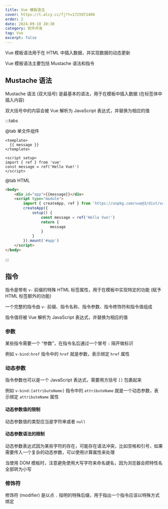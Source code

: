 ```yaml
---
title: Vue 模板语法
cover: https://t.alcy.cc/fj?t=1725971400
order: 2
date: 2024-09-10 20:30
category: 软件开发
tag: Vue
excerpt: false
---
```

Vue 模板语法用于在 HTML 中插入数据，并实现数据的动态更新

Vue 模板语法主要包括 Mustache 语法和指令

## Mustache 语法

Mustache 语法 (双大括号) 是最基本的语法，用于在模板中插入数据 (在标签体中插入内容)

双大括号中的内容会被 Vue 解析为 JavaScript 表达式，并替换为相应的值

:::tabs

@tab 单文件组件

```vue
<template>
  {{ message }}
</template>

<script setup>
import { ref } from 'vue'
const message = ref('Hello Vue!')
</script>
```

@tab HTML

```html
<body>
    <div id="app">{{message}}</div>
    <script type="module">
        import { createApp, ref } from 'https://unpkg.com/vue@3/dist/vue.esm-browser.js'
        createApp({
            setup() {
                const message = ref('Hello Vue!')
                return {
                    message
                }
            }
        }).mount('#app')
    </script>
</body>
```

:::

## 指令

指令是带有 `v-` 前缀的特殊 HTML 标签属性，用于在模板中实现特定的功能 (赋予 HTML 标签额外的功能)

一个完整的指令由 `v-` 前缀、指令名称、指令参数、指令修饰符和指令值组成

指令值将被 Vue 解析为 JavaScript 表达式，并替换为相应的值

### 参数

某些指令需要一个 “参数”，在指令名后通过一个冒号 `:` 隔开做标识

例如 `v-bind:href` 指令中的 `href` 就是参数，表示绑定 `href` 属性

### 动态参数

指令参数也可以是一个 JavaScript 表达式，需要用方括号 `[]` 包裹起来

例如 `v-bind:[attributeName]` 指令中的 `attributeName` 就是一个动态参数，表示绑定 `attributeName` 属性

#### 动态参数值的限制

动态参数值的类型应当是字符串或者 `null`

#### 动态参数语法的限制

动态参数表达式因为某些字符的存在，可能存在语法冲突，比如空格和引号，如果需要传入一个复杂的动态参数，可以使用计算属性来处理

当使用 DOM 模板时，注意避免使用大写字符来命名键名，因为浏览器会把特性名全部转为小写

### 修饰符

修饰符 (modifier) 是以点 `.` 指明的特殊后缀，用于指出一个指令应该以特殊方式绑定